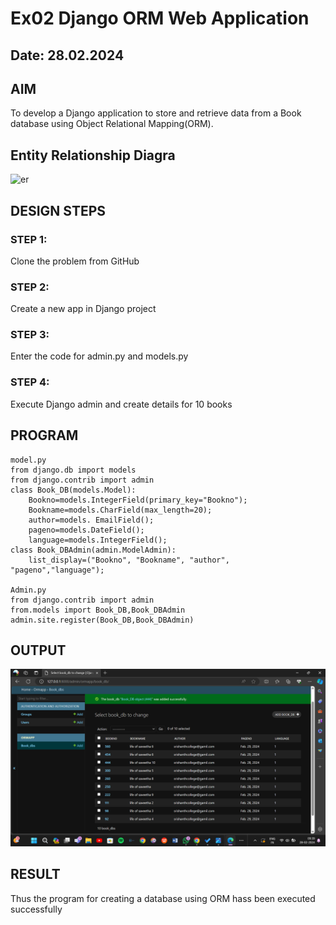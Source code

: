 # Ex02 Django ORM Web Application
## Date: 28.02.2024

## AIM
To develop a Django application to store and retrieve data from a Book database using Object Relational Mapping(ORM).

## Entity Relationship Diagra
![er](https://github.com/srishanth2006/ORM/assets/150319470/f5d47271-cdeb-44a6-adb1-5816b5286e77)

## DESIGN STEPS

### STEP 1:
Clone the problem from GitHub

### STEP 2:
Create a new app in Django project

### STEP 3:
Enter the code for admin.py and models.py

### STEP 4:
Execute Django admin and create details for 10 books

## PROGRAM
```
model.py
from django.db import models 
from django.contrib import admin
class Book_DB(models.Model):
    Bookno=models.IntegerField(primary_key="Bookno");
    Bookname=models.CharField(max_length=20);
    author=models. EmailField();
    pageno=models.DateField();
    language=models.IntegerField();
class Book_DBAdmin(admin.ModelAdmin):
    list_display=("Bookno", "Bookname", "author", "pageno","language");

Admin.py
from django.contrib import admin
from.models import Book_DB,Book_DBAdmin
admin.site.register(Book_DB,Book_DBAdmin)
```
## OUTPUT
![alt text](<Screenshot 2024-02-28 093934.png>)

## RESULT
Thus the program for creating a database using ORM hass been executed successfully
